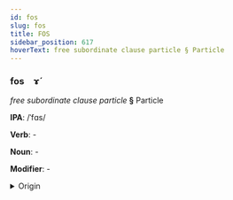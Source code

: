 ```yaml
---
id: fos
slug: fos
title: FOS
sidebar_position: 617
hoverText: free subordinate clause particle § Particle
---
```


### fos&emsp;<span kind="abugida">ɤ́</span>

*free subordinate clause particle* **§** Particle

**IPA**: /ˈfɑs/

**Verb**: -

**Noun**: -

**Modifier**: -

<details>
    <summary>Origin</summary>
    German was /vas/<br/>
    <em>Germanic Language Family</em>
</details>